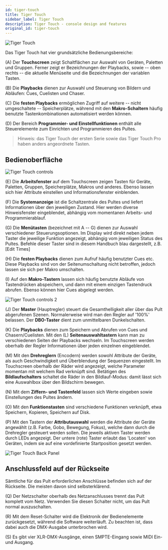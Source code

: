 ```yaml
---
id: tiger-touch
title: Tiger Touch
sidebar_label: Tiger Touch
description: Tiger Touch - console design and features
original_id: tiger-touch
---
```


![Tiger Touch](/docs/images/Tiger-Touch.png)

Das Tiger Touch hat vier grundsätzliche Bedienungsbereiche:

\(A\) Der **Touchscreen** zeigt Schaltflächen zur Auswahl von Geräten,
Paletten und Gruppen. Ferner zeigt er Bezeichnungen der Playbacks, sowie
-- oben rechts -- die aktuelle Menüseite und die Bezeichnungen der
variablen Tasten.

\(B\) Die **Playbacks** dienen zur Auswahl und Steuerung von Bildern und
Abläufen: Cues, Cuelisten und Chaser.

\(C\) Die **festen Playbacks** ermöglichen Zugriff auf weitere -- nicht
umgeschaltete -- Speicherplätze, während mit den **Makro-Schaltern**
häufig benutzte Tastenkombinationen automatisiert werden können.

\(D\) Der Bereich **Programmier- und Einstellfunktionen** enthält alle
Steuerelemente zum Einrichten und Programmieren des Pultes.

> Hinweis: das Tiger Touch der ersten Serie sowie das Tiger Touch Pro
haben anders angeordnete Tasten.


## Bedienoberfläche

![Tiger Touch controls](/docs/images/Tiger-Touch-controls.png)

\(E\) Die **Arbeitsfenster** auf dem Touchscreen zeigen Tasten für Geräte,
Paletten, Gruppen, Speicherplätze, Makros und anderes. Ebenso lassen
sich hier Attribute einstellen und Informationsfenster einblenden.

\(F\) Die **Systemanzeige** ist die Schaltzentrale des Pultes und liefert
Informationen über den jeweiligen Zustand. Hier werden diverse
Hinweisfenster eingeblendet, abhängig vom momentanen Arbeits- und
Programmierablauf.

\(G\) Die **Menütasten** (bezeichnet mit A -- G) dienen zur Auswahl
verschiedener Steuerungsoptionen. Im Display wird direkt neben jedem
Taster die jeweilige Funktion angezeigt, abhängig vom jeweiligen Status
des Pultes. Befehle dieser Taster sind in diesem Handbuch blau dargestellt,
 z.B. \[Edit Times\]

\(H\) Die **festen Playbacks** dienen zum Aufruf häufig benutzter Cues etc.
Diese Playbacks sind von der Seitenumschaltung nicht betroffen, jedoch
lassen sie sich per Makro umschalten.

\(I\) Auf den **Makro-Tastern** lassen sich häufig benutzte Abläufe von
Tastendrücken abspeichern, und dann mit einem einzigen Tastendruck
abrufen. Ebenso können hier Cues abgelegt werden.

![Tiger Touch controls 2](/docs/images/Tiger-Touch-controls-2.png)

\(J\) Der **Master** (Hauptregler) steuert die Gesamthelligkeit aller über das
Pult abgerufenen Szenen. Normalerweise wird man den Regler auf '100%'
belassen. Der **DBO-Taster** dient zum unmittelbaren Dunkelschalten.

\(K\) Die **Playbacks** dienen zum Speichern und Abrufen von Cues und
Chasern/Cuelisten. Mit den \(L\) **Seitenauswahltastern** kann man zu
verschiedenen Seiten der Playbacks wechseln. Im Touchscreen werden
oberhalb der Regler Informationen über jeden einzelnen eingeblendet.

\(M\) Mit den **Drehreglern** (Encodern) werden sowohl Attribute der Geräte,
als auch Geschwindigkeit und Überblendung der Sequenzen eingestellt. Im
Touchscreen oberhalb der Räder wird angezeigt, welche Parameter momentan
mit welchem Rad verknüpft sind. Betätigen des **Bildlaufschalters**
schaltet die Räder in den Bildlauf-Modus: damit lässt sich eine
Auswahlbox über den Bildschirm bewegen.

\(N\) Mit dem **Ziffern- und Tastenfeld** lassen sich Werte eingeben sowie
Einstellungen des Pultes ändern.

\(O\) Mit den **Funktionstasten** sind verschiedene Funktionen verknüpft, etwa
Speichern, Kopieren, Speichern auf Disk.

\(P\) Mit den Tastern der **Attributauswahl** werden die Attribute der Geräte
angewählt (z.B. Farbe, Gobo, Bewegung, Fokus), welche dann durch die
Drehregler gesteuert werden sollen. Die jeweils aktiven Taster werden
durch LEDs angezeigt. Der untere (rote) Taster erlaubt das 'Locaten'
von Geräten, indem sie auf eine vordefinierte Startposition gesetzt werden.

![Tiger Touch Back Panel](/docs/images/Tiger-Touch-Back-Panel.png)

## Anschlussfeld auf der Rückseite

Sämtliche für das Pult erforderlichen Anschlüsse befinden sich auf der
Rückseite. Die meisten davon sind selbsterklärend.

\(Q\) Der Netzschalter oberhalb des Netzanschlusses trennt das Pult
    komplett vom Netz. Verwenden Sie diesen Schalter nicht, um das Pult
    normal auszuschalten.

\(R\) Mit dem Reset-Schalter wird die Elektronik der Bedienelemente
    zurückgesetzt, während die Software weiterläuft. Zu beachten ist,
    dass dabei auch die DMX-Ausgabe unterbrochen wird.

\(S\) Es gibt vier XLR-DMX-Ausgänge, einen SMPTE-Eingang sowie MIDI Ein- und Ausgang.
